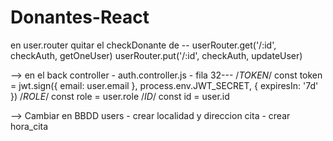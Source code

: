 # Donantes-React

en user.router quitar el checkDonante de --
    userRouter.get('/:id', checkAuth, getOneUser)
    userRouter.put('/:id', checkAuth, updateUser)

--> en el back 
controller - auth.controller.js - 
fila 32---    /*TOKEN*/   const token = jwt.sign({ email: user.email }, process.env.JWT_SECRET, { expiresIn: '7d' })
              /*ROLE*/    const role = user.role
              /*ID*/      const id = user.id

--> Cambiar en BBDD
users - crear localidad y direccion
cita - crear hora_cita



